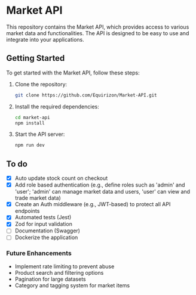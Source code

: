 # Market API

This repository contains the Market API, which provides access to various market data and functionalities. The API is designed to be easy to use and integrate into your applications.

<!-- ## Features

- Access to real-time market data
- Historical market data retrieval
- Market analysis tools
- User-friendly documentation -->

## Getting Started

To get started with the Market API, follow these steps:

1. Clone the repository:

   ```bash
   git clone https://github.com/Equirizon/Market-API.git
   ```

2. Install the required dependencies:

   ```bash
   cd market-api
   npm install
   ```

3. Start the API server:

   ```bash
   npm run dev
   ```

<!-- 4. Access the API documentation at `http://localhost:3000/docs`. -->

## To do

- [x] Auto update stock count on checkout
- [x] Add role based authentication (e.g., define roles such as 'admin' and 'user'; 'admin' can manage market data and users, 'user' can view and trade market data)
- [x] Create an Auth middleware (e.g., JWT-based) to protect all API endpoints
- [x] Automated tests (Jest)
- [x] Zod for input validation
- [ ] Documentation (Swagger)
- [ ] Dockerize the application

### Future Enhancements

- Implement rate limiting to prevent abuse
- Product search and filtering options
- Pagination for large datasets
- Category and tagging system for market items

<!-- ## License -->

<!-- This project is licensed under the MIT License - see the [LICENSE](LICENSE) file for details. -->
